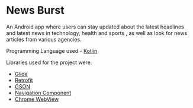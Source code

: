 # News Burst

An Android app where users can stay updated about the latest headlines and latest news in technology, health and sports , as well as look for news articles from various agencies.

Programming Language used - <a href="https://kotlinlang.org/">Kotlin</a>

Libraries used for the project were: 
<ul>
  <li><a href="https://github.com/bumptech/glide">Glide</li>
  <li><a href="https://square.github.io/retrofit/">Retrofit</li>
  <li><a href="https://github.com/google/gson">GSON</li>
  <li><a href="https://developer.android.com/guide/navigation/navigation-getting-started">Navigation Component</li>
  <li><a href="https://developer.chrome.com/docs/multidevice/webview/overview/">Chrome WebView</li>   
</ul>

